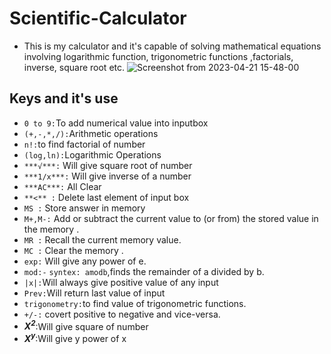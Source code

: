 # Scientific-Calculator
* This is my calculator and it's capable of solving mathematical equations involving logarithmic function, trigonometric functions ,factorials, inverse, square root etc.
![Screenshot from 2023-04-21 15-48-00](https://user-images.githubusercontent.com/124878578/233623340-44abaa64-9d23-40a1-bd31-ade7c134aa71.png)
## **Keys and it's use**
* `0 to 9:`To add numerical value into inputbox
* `(+,-,*,/):`Arithmetic operations
* `n!:`to find factorial of number
* ```(log,ln):```Logarithmic Operations	
* `***√***:` Will give square root of number
* `***1/x***:` Will give  inverse of a number
* `***AC***:` All Clear
* `**<** :` Delete last element of input box
* `MS :` Store answer in memory
* `M+,M-:` Add or subtract the current value to (or from) the stored value in the memory .
* `MR :` Recall the current memory value.
* `MC :` Clear the memory .
* `exp:` Will give any power of e.
* `mod:-` `syntex: amodb`,finds the remainder of a divided by b. 
* `|x|:`Will always give positive value of any input
* `Prev:`Will return last value of input
* `trigonometry:`to find value of trigonometric functions.
* `+/-:` covert positive to negative and vice-versa.
* ***X<sup>2</sup>***:Will give square of number
* ***X<sup>y</sup>***:Will give y power of x
